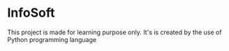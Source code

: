 # InfoSoft
This project is made for learning purpose only. It's is created by the use of Python programming language
